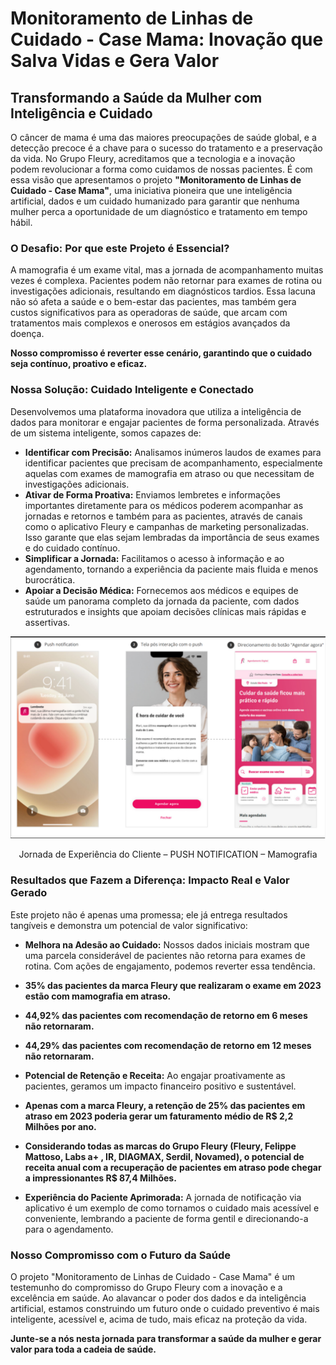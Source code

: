 # Monitoramento de Linhas de Cuidado - Case Mama: Inovação que Salva Vidas e Gera Valor

## Transformando a Saúde da Mulher com Inteligência e Cuidado

O câncer de mama é uma das maiores preocupações de saúde global, e a detecção precoce é a chave para o sucesso do tratamento e a preservação da vida. No Grupo Fleury, acreditamos que a tecnologia e a inovação podem revolucionar a forma como cuidamos de nossas pacientes. É com essa visão que apresentamos o projeto **"Monitoramento de Linhas de Cuidado - Case Mama"**, uma iniciativa pioneira que une inteligência artificial, dados e um cuidado humanizado para garantir que nenhuma mulher perca a oportunidade de um diagnóstico e tratamento em tempo hábil.

### O Desafio: Por que este Projeto é Essencial?

A mamografia é um exame vital, mas a jornada de acompanhamento muitas vezes é complexa. Pacientes podem não retornar para exames de rotina ou investigações adicionais, resultando em diagnósticos tardios. Essa lacuna não só afeta a saúde e o bem-estar das pacientes, mas também gera custos significativos para as operadoras de saúde, que arcam com tratamentos mais complexos e onerosos em estágios avançados da doença.

**Nosso compromisso é reverter esse cenário, garantindo que o cuidado seja contínuo, proativo e eficaz.**

### Nossa Solução: Cuidado Inteligente e Conectado

Desenvolvemos uma plataforma inovadora que utiliza a inteligência de dados para monitorar e engajar pacientes de forma personalizada. Através de um sistema inteligente, somos capazes de:

*   **Identificar com Precisão:** Analisamos inúmeros laudos de exames para identificar pacientes que precisam de acompanhamento, especialmente aquelas com exames de mamografia em atraso ou que necessitam de investigações adicionais.
*   **Ativar de Forma Proativa:** Enviamos lembretes e informações importantes diretamente para os médicos poderem acompanhar as jornadas e retornos e também para as pacientes, através de canais como o aplicativo Fleury e campanhas de marketing personalizadas. Isso garante que elas sejam lembradas da importância de seus exames e do cuidado contínuo.
*   **Simplificar a Jornada:** Facilitamos o acesso à informação e ao agendamento, tornando a experiência da paciente mais fluida e menos burocrática.
*   **Apoiar a Decisão Médica:** Fornecemos aos médicos e equipes de saúde um panorama completo da jornada da paciente, com dados estruturados e insights que apoiam decisões clínicas mais rápidas e assertivas.

![alt text](image-3.png)
<p style="text-align:center;">Jornada de Experiência do Cliente – PUSH NOTIFICATION – Mamografia</p>

### Resultados que Fazem a Diferença: Impacto Real e Valor Gerado

Este projeto não é apenas uma promessa; ele já entrega resultados tangíveis e demonstra um potencial de valor significativo:

*   **Melhora na Adesão ao Cuidado:** Nossos dados iniciais mostram que uma parcela considerável de pacientes não retorna para exames de rotina. Com ações de engajamento, podemos reverter essa tendência.
*   **35% das pacientes da marca Fleury que realizaram o exame em 2023 estão com mamografia em atraso.**
*   **44,92% das pacientes com recomendação de retorno em 6 meses não retornaram.**
*   **44,29% das pacientes com recomendação de retorno em 12 meses não retornaram.**

*   **Potencial de Retenção e Receita:** Ao engajar proativamente as pacientes, geramos um impacto financeiro positivo e sustentável.
*   **Apenas com a marca Fleury, a retenção de 25% das pacientes em atraso em 2023 poderia gerar um faturamento médio de R$ 2,2 Milhões por ano.**
*   **Considerando todas as marcas do Grupo Fleury (Fleury, Felippe Mattoso, Labs a+ , IR, DIAGMAX, Serdil, Novamed), o potencial de receita anual com a recuperação de pacientes em atraso pode chegar a impressionantes R$ 87,4 Milhões.**

*   **Experiência do Paciente Aprimorada:** A jornada de notificação via aplicativo é um exemplo de como tornamos o cuidado mais acessível e conveniente, lembrando a paciente de forma gentil e direcionando-a para o agendamento.

### Nosso Compromisso com o Futuro da Saúde

O projeto "Monitoramento de Linhas de Cuidado - Case Mama" é um testemunho do compromisso do Grupo Fleury com a inovação e a excelência em saúde. Ao alavancar o poder dos dados e da inteligência artificial, estamos construindo um futuro onde o cuidado preventivo é mais inteligente, acessível e, acima de tudo, mais eficaz na proteção da vida.

**Junte-se a nós nesta jornada para transformar a saúde da mulher e gerar valor para toda a cadeia de saúde.**